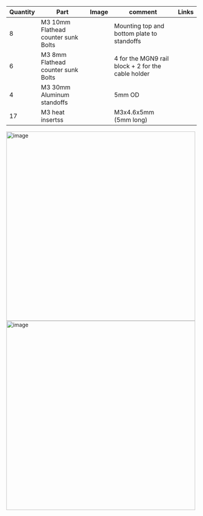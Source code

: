 | Quantity | Part                         | Image             | comment  | Links  |
| ------ | ----                           | -------           | -----    | -----	|
| 8       | M3 10mm Flathead counter sunk Bolts|              | Mounting top and bottom plate to standoffs |   |
| 6       | M3 8mm Flathead counter sunk Bolts|               | 4 for the MGN9 rail block + 2 for the cable holder |   |
| 4       | M3 30mm Aluminum standoffs |                      |  5mm OD                         |   |
| 17      | M3 heat insertss |                               |  M3x4.6x5mm (5mm long)                      |   |

<img width="500" alt="image" src="https://user-images.githubusercontent.com/37383368/212997210-5905e024-bb4a-44e8-83ac-35ac9521dc9e.png"><img width="500" alt="image" src="https://user-images.githubusercontent.com/37383368/212998007-593eeea6-7b34-470f-88f7-ad33463246ff.png">



